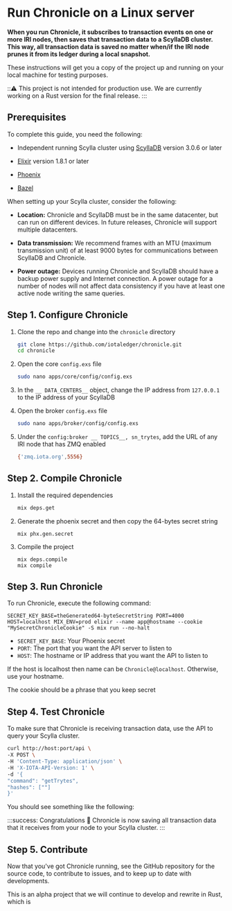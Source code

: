 # Run Chronicle on a Linux server

**When you run Chronicle, it subscribes to transaction events on one or more IRI nodes, then saves that transaction data to a ScyllaDB cluster. This way, all transaction data is saved no matter when/if the IRI node prunes it from its ledger during a local snapshot.**

These instructions will get you a copy of the project up and running on your local machine for testing purposes.

:::warning:
This project is not intended for production use. We are currently working on a Rust version for the final release.
:::

## Prerequisites

To complete this guide, you need the following:

- Independent running Scylla cluster using [ScyllaDB](https://docs.scylladb.com/getting-started/) version 3.0.6 or later

- [Elixir](https://elixir-lang.org/install.html) version 1.8.1 or later 

- [Phoenix](https://hexdocs.pm/phoenix/installation.html)

- [Bazel](https://docs.bazel.build/versions/master/install.html)

When setting up your Scylla cluster, consider the following:

- **Location:** Chronicle and ScyllaDB must be in the same datacenter, but can run on different devices. In future releases, Chronicle will support multiple datacenters.

- **Data transmission:** We recommend frames with an MTU (maximum transmission unit) of at least 9000 bytes for communications between ScyllaDB and Chronicle.  

- **Power outage:** Devices running Chronicle and ScyllaDB should have a backup power supply and Internet connection. A power outage for a number of nodes will not affect data consistency if you have at least one active node writing the same queries.

## Step 1. Configure Chronicle

1. Clone the repo and change into the `chronicle` directory

    ```bash
    git clone https://github.com/iotaledger/chronicle.git
    cd chronicle
    ```

2. Open the core `config.exs` file

    ```bash
    sudo nano apps/core/config/config.exs
    ```

3. In the `__ DATA_CENTERS__` object, change the IP address from `127.0.0.1` to the IP address of your ScyllaDB


4. Open the broker `config.exs` file

    ```bash
    sudo nano apps/broker/config/config.exs
    ```

5. Under the `config:broker __ TOPICS__, sn_trytes`, add the URL of any IRI node that has ZMQ enabled

    ```bash
    {'zmq.iota.org',5556}
    ```

## Step 2. Compile Chronicle

1. Install the required dependencies

    ```bash
    mix deps.get
    ```

2. Generate the phoenix secret and then copy the 64-bytes secret string

    ```
    mix phx.gen.secret
    ```

3. Compile the project

    ```
    mix deps.compile
    mix compile
    ```

## Step 3. Run Chronicle

To run Chronicle, execute the following command:

```
SECRET_KEY_BASE=theGenerated64-byteSecretString PORT=4000 HOST=localhost MIX_ENV=prod elixir --name app@hostname --cookie "MySecretChronicleCookie" -S mix run --no-halt
```

* `SECRET_KEY_BASE`: Your Phoenix secret
* `PORT`: The port that you want the API server to listen to
* `HOST`: The hostname or IP address that you want the API to listen to

If the host is localhost then name can be ```Chronicle@localhost```.
Otherwise, use your hostname.

The cookie should be a phrase that you keep secret

## Step 4. Test Chronicle

To make sure that Chronicle is receiving transaction data, use the API to query your Scylla cluster.

```bash
curl http://host:port/api \
-X POST \
-H 'Content-Type: application/json' \
-H 'X-IOTA-API-Version: 1' \
-d '{
"command": "getTrytes",
"hashes": [""]
}'
```

You should see something like the following:

:::success: Congratulations :tada:
Chronicle is now saving all transaction data that it receives from your node to your Scylla cluster.
:::

## Step 5. Contribute

Now that you've got Chronicle running, see the GitHub repository for the source code, to contribute to issues, and to keep up to date with developments.

This is an alpha project that we will continue to develop and rewrite in Rust, which is


